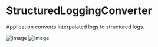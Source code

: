 # StructuredLoggingConverter

Application converts interpolated logs to structured logs.

![image](https://user-images.githubusercontent.com/16215158/181776259-e364c7ed-fa06-48d5-a499-4512f7508acc.png)
![image](https://user-images.githubusercontent.com/16215158/181776660-62232a1a-13e4-4d2c-9aa7-5fe6e4278971.png)
